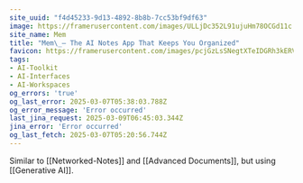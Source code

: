 ```yaml
---
site_uuid: "f4d45233-9d13-4892-8b8b-7cc53bf9df63"
image: https://framerusercontent.com/images/ULLjDc352L91ujuHm78OCGd11c.png
site_name: Mem
title: "Mem\_– The AI Notes App That Keeps You Organized"
favicon: https://framerusercontent.com/images/pcjGzLsSNegtXTeIDGRh3kERV4Y.png
tags:
- AI-Toolkit
- AI-Interfaces
- AI-Workspaces
og_errors: 'true'
og_last_error: 2025-03-07T05:38:03.788Z
og_error_message: 'Error occurred'
last_jina_request: 2025-03-09T06:45:03.344Z
jina_error: 'Error occurred'
og_last_fetch: 2025-03-07T05:20:56.744Z
---
```

Similar to [[Networked-Notes]] and [[Advanced Documents]], but using [[Generative AI]].  
